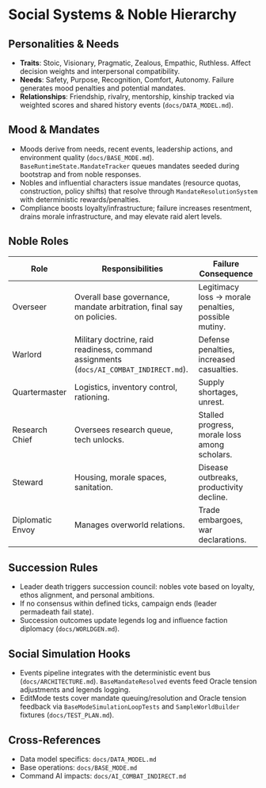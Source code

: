 # Social Systems & Noble Hierarchy

## Personalities & Needs
- **Traits**: Stoic, Visionary, Pragmatic, Zealous, Empathic, Ruthless. Affect decision weights and interpersonal compatibility.
- **Needs**: Safety, Purpose, Recognition, Comfort, Autonomy. Failure generates mood penalties and potential mandates.
- **Relationships**: Friendship, rivalry, mentorship, kinship tracked via weighted scores and shared history events (`docs/DATA_MODEL.md`).

## Mood & Mandates
- Moods derive from needs, recent events, leadership actions, and environment quality (`docs/BASE_MODE.md`). `BaseRuntimeState.MandateTracker` queues mandates seeded during bootstrap and from noble responses.
- Nobles and influential characters issue mandates (resource quotas, construction, policy shifts) that resolve through `MandateResolutionSystem` with deterministic rewards/penalties.
- Compliance boosts loyalty/infrastructure; failure increases resentment, drains morale infrastructure, and may elevate raid alert levels.

## Noble Roles
| Role | Responsibilities | Failure Consequence |
| --- | --- | --- |
| Overseer | Overall base governance, mandate arbitration, final say on policies. | Legitimacy loss → morale penalties, possible mutiny. |
| Warlord | Military doctrine, raid readiness, command assignments (`docs/AI_COMBAT_INDIRECT.md`). | Defense penalties, increased casualties. |
| Quartermaster | Logistics, inventory control, rationing. | Supply shortages, unrest. |
| Research Chief | Oversees research queue, tech unlocks. | Stalled progress, morale loss among scholars. |
| Steward | Housing, morale spaces, sanitation. | Disease outbreaks, productivity decline. |
| Diplomatic Envoy | Manages overworld relations. | Trade embargoes, war declarations. |

## Succession Rules
- Leader death triggers succession council: nobles vote based on loyalty, ethos alignment, and personal ambitions.
- If no consensus within defined ticks, campaign ends (leader permadeath fail state).
- Succession outcomes update legends log and influence faction diplomacy (`docs/WORLDGEN.md`).

## Social Simulation Hooks
- Events pipeline integrates with the deterministic event bus (`docs/ARCHITECTURE.md`). `BaseMandateResolved` events feed Oracle tension adjustments and legends logging.
- EditMode tests cover mandate queuing/resolution and Oracle tension feedback via `BaseModeSimulationLoopTests` and `SampleWorldBuilder` fixtures (`docs/TEST_PLAN.md`).

## Cross-References
- Data model specifics: `docs/DATA_MODEL.md`
- Base operations: `docs/BASE_MODE.md`
- Command AI impacts: `docs/AI_COMBAT_INDIRECT.md`
